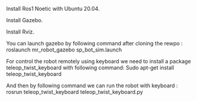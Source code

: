Install Ros1 Noetic with Ubuntu 20.04.

Install Gazebo.

Install Rviz.        

You can launch gazebo by following command after cloning the rewpo : roslaunch mr_robot_gazebo sp_bot_sim.launch

For control the robot remotely using keyboard we need to install a package teleop_twist_keyboard with following command: Sudo apt-get install teleop_twist_keyboard

And then by following command we can run the robot with keyboard : rosrun teleop_twist_keyboard teleop_twist_keyboard.py
